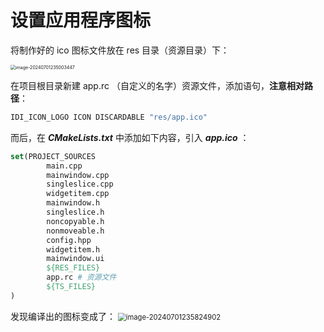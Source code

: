 # 设置应用程序图标

将制作好的 ico 图标文件放在 res 目录（资源目录）下：

<img src="https://leafalice-image.oss-cn-hangzhou.aliyuncs.com/img/image-20240701235003447.png" alt="image-20240701235003447" style="zoom: 50%;" />

在项目根目录新建 app.rc （自定义的名字）资源文件，添加语句，**注意相对路径**：

```cmd
IDI_ICON_LOGO ICON DISCARDABLE "res/app.ico"
```

而后，在 **_CMakeLists.txt_** 中添加如下内容，引入 **_app.ico_** ：

```cmake
set(PROJECT_SOURCES
        main.cpp
        mainwindow.cpp
        singleslice.cpp
        widgetitem.cpp
        mainwindow.h
        singleslice.h
        noncopyable.h
        nonmoveable.h
        config.hpp
        widgetitem.h
        mainwindow.ui
        ${RES_FILES}
        app.rc # 资源文件
        ${TS_FILES}
)
```

发现编译出的图标变成了：
<img src="https://leafalice-image.oss-cn-hangzhou.aliyuncs.com/img/image-20240701235824902.png" alt="image-20240701235824902" style="zoom: 80%;" />
